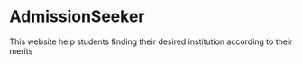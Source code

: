 # AdmissionSeeker
This website help students finding their desired institution according to their merits
